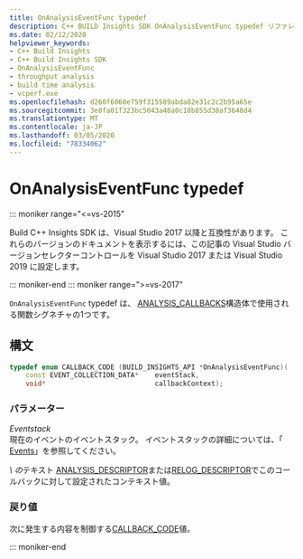```yaml
---
title: OnAnalysisEventFunc typedef
description: C++ BUILD Insights SDK OnAnalysisEventFunc typedef リファレンス。
ms.date: 02/12/2020
helpviewer_keywords:
- C++ Build Insights
- C++ Build Insights SDK
- OnAnalysisEventFunc
- throughput analysis
- build time analysis
- vcperf.exe
ms.openlocfilehash: d260f6060e759f315589abda82e31c2c2b95a65e
ms.sourcegitcommit: 3e8fa01f323bc5043a48a0c18b855d38af3648d4
ms.translationtype: MT
ms.contentlocale: ja-JP
ms.lasthandoff: 03/05/2020
ms.locfileid: "78334062"
---
```

# <a name="onanalysiseventfunc-typedef"></a>OnAnalysisEventFunc typedef

::: moniker range="<=vs-2015"

Build C++ Insights SDK は、Visual Studio 2017 以降と互換性があります。 これらのバージョンのドキュメントを表示するには、この記事の Visual Studio バージョンセレクターコントロールを Visual Studio 2017 または Visual Studio 2019 に設定します。

::: moniker-end
::: moniker range=">=vs-2017"

`OnAnalysisEventFunc` typedef は、 [ANALYSIS_CALLBACKS](analysis-callbacks-struct.md)構造体で使用される関数シグネチャの1つです。

## <a name="syntax"></a>構文

```cpp
typedef enum CALLBACK_CODE (BUILD_INSIGHTS_API *OnAnalysisEventFunc)(
    const EVENT_COLLECTION_DATA*    eventStack,
    void*                           callbackContext);
```

### <a name="parameters"></a>パラメーター

*Eventstack*\
現在のイベントのイベントスタック。 イベントスタックの詳細については、「 [Events](../event-table.md)」を参照してください。

*\ の*テキスト
[ANALYSIS_DESCRIPTOR](analysis-descriptor-struct.md)または[RELOG_DESCRIPTOR](relog-descriptor-struct.md)でこのコールバックに対して設定されたコンテキスト値。

### <a name="return-value"></a>戻り値

次に発生する内容を制御する[CALLBACK_CODE](callback-code-enum.md)値。

::: moniker-end
